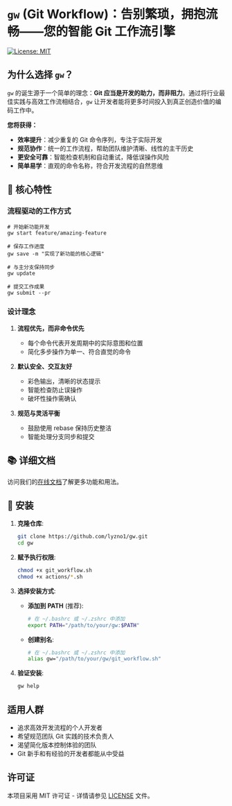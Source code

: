 # `gw` (Git Workflow)：告别繁琐，拥抱流畅——您的智能 Git 工作流引擎

[![License: MIT](https://img.shields.io/badge/License-MIT-yellow.svg)](https://opensource.org/licenses/MIT)

## 为什么选择 `gw`？

`gw` 的诞生源于一个简单的理念：**Git 应当是开发的助力，而非阻力**。通过将行业最佳实践与高效工作流相结合，`gw` 让开发者能将更多时间投入到真正创造价值的编码工作中。

**您将获得：**

- **效率提升**：减少重复的 Git 命令序列，专注于实际开发
- **规范协作**：统一的工作流程，帮助团队维护清晰、线性的主干历史
- **更安全可靠**：智能检查机制和自动重试，降低误操作风险
- **简单易学**：直观的命令名称，符合开发流程的自然思维

## 🚀 核心特性

### 流程驱动的工作方式

```
# 开始新功能开发
gw start feature/amazing-feature

# 保存工作进度
gw save -m "实现了新功能的核心逻辑"

# 与主分支保持同步
gw update

# 提交工作成果
gw submit --pr
```

### 设计理念

1. **流程优先，而非命令优先**
   - 每个命令代表开发周期中的实际意图和位置
   - 简化多步操作为单一、符合直觉的命令

2. **默认安全、交互友好**
   - 彩色输出，清晰的状态提示
   - 智能检查防止误操作
   - 破坏性操作需确认

3. **规范与灵活平衡**
   - 鼓励使用 rebase 保持历史整洁
   - 智能处理分支同步和提交

## 📚 详细文档

访问我们的[在线文档](https://your-docs-url-here)了解更多功能和用法。

## 🔧 安装

1. **克隆仓库**:
   ```bash
   git clone https://github.com/lyzno1/gw.git
   cd gw 
   ```

2. **赋予执行权限**:
   ```bash
   chmod +x git_workflow.sh
   chmod +x actions/*.sh
   ```

3. **选择安装方式**:

   - **添加到 PATH** (推荐):
     ```bash
     # 在 ~/.bashrc 或 ~/.zshrc 中添加
     export PATH="/path/to/your/gw:$PATH"
     ```

   - **创建别名**:
     ```bash
     # 在 ~/.bashrc 或 ~/.zshrc 中添加
     alias gw="/path/to/your/gw/git_workflow.sh"
     ```

4. **验证安装**:
   ```bash
   gw help
   ```

## 适用人群

- 追求高效开发流程的个人开发者
- 希望规范团队 Git 实践的技术负责人
- 渴望简化版本控制体验的团队
- Git 新手和有经验的开发者都能从中受益

## 许可证

本项目采用 MIT 许可证 - 详情请参见 [LICENSE](LICENSE) 文件。
